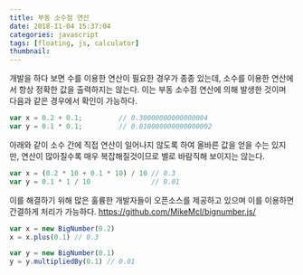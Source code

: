 ```yaml
---
title: 부동 소수점 연산
date: 2018-11-04 15:37:04
categories: javascript
tags: [floating, js, calculator]
thumbnail:
---
```


개발을 하다 보면 수를 이용한 연산이 필요한 경우가 종종 있는데, 소수를 이용한 연산에서 항상 정확한 값을 출력하지는 않는다.
이는 부동 소수점 연산에 의해 발생한 것이며 다음과 같은 경우에서 확인이 가능하다.

```js
var x = 0.2 + 0.1;         // 0.30000000000000004
var y = 0.1 * 0.1;         // 0.010000000000000002
```

아래와 같이 소수 간에 직접 연산이 일어나지 않도록 하여 올바른 값을 얻을 수는 있지만,
연산이 많아질수록 매우 복잡해질것이므로 별로 바람직해 보이지는 않는다.

```js
var x = (0.2 * 10 + 0.1 * 10) / 10 // 0.3
var y = 0.1 * 1 / 10               // 0.01
```

이를 해결하기 위해 많은 훌륭한 개발자들이 오픈소스를 제공하고 있으며 이를 이용하면 간결하게 처리가 가능하다.
https://github.com/MikeMcl/bignumber.js/


```js
var x = new BigNumber(0.2)
x = x.plus(0.1) // 0.3

var y = new BigNumber(0.1)
y = y.multipliedBy(0.1) // 0.01
```
